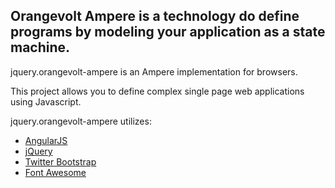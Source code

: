 ## Orangevolt Ampere is a technology do define programs by modeling your application as a state machine.

jquery.orangevolt-ampere is an Ampere implementation for browsers.
 
This project allows you to define complex single page web applications using Javascript.

jquery.orangevolt-ampere utilizes:

* [AngularJS](http://angularjs.org/)
* [jQuery](http://jquery.com)
* [Twitter Bootstrap](http://twitter.github.com/bootstrap/)
* [Font Awesome](http://fortawesome.github.com/Font-Awesome/)
